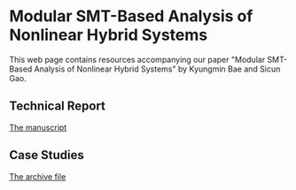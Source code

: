 # Modular SMT-Based Analysis of Nonlinear Hybrid Systems

This web page contains resources accompanying our paper "Modular SMT-Based Analysis of Nonlinear Hybrid Systems" by Kyungmin Bae and Sicun Gao.

## Technical Report

[The manuscript](techrep.pdf)

## Case Studies

[The archive file](data.zip)
